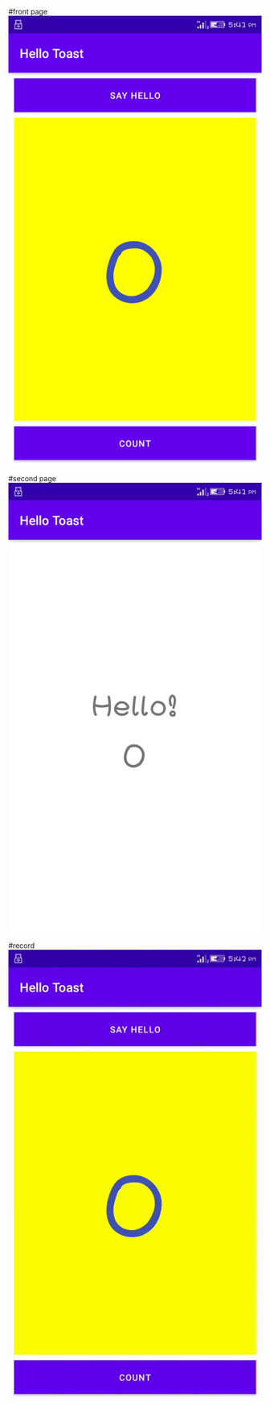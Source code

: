 #front page
![alt text](hellotoast.png)

#second page
![alt text](second_page.png)

#record 
![alt text](Record.gif)